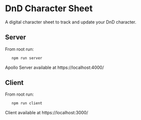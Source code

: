 # DnD Character Sheet

A digital character sheet to track and update your DnD character.

## Server

From root run:

```sh
   npm run server
```

Apollo Server available at https://localhost:4000/

## Client

From root run:

```sh
   npm run client
```

Client available at https://localhost:3000/

